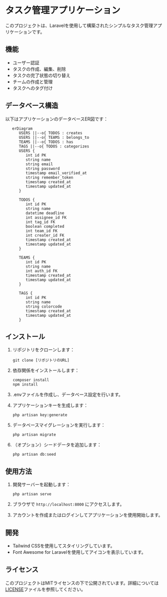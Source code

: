 # タスク管理アプリケーション

このプロジェクトは、Laravelを使用して構築されたシンプルなタスク管理アプリケーションです。

## 機能

- ユーザー認証
- タスクの作成、編集、削除
- タスクの完了状態の切り替え
- チームの作成と管理
- タスクへのタグ付け

## データベース構造

以下はアプリケーションのデータベースER図です：

```mermaid
   erDiagram
      USERS ||--o{ TODOS : creates
      USERS ||--o{ TEAMS : belongs_to
      TEAMS ||--o{ TODOS : has
      TAGS ||--o{ TODOS : categorizes
      USERS {
         int id PK
         string name
         string email
         string password
         timestamp email_verified_at
         string remember_token
         timestamp created_at
         timestamp updated_at
      }

      TODOS {
         int id PK
         string name
         datetime deadline
         int assignee_id FK
         int tag_id FK
         boolean completed
         int team_id FK
         int creater_id FK
         timestamp created_at
         timestamp updated_at
      }

      TEAMS {
         int id PK
         string name
         int auth_id FK
         timestamp created_at
         timestamp updated_at
      }

      TAGS {
         int id PK
         string name
         string colorcode
         timestamp created_at
         timestamp updated_at
      }
```

## インストール

1. リポジトリをクローンします：
   ```
   git clone [リポジトリのURL]
   ```

2. 依存関係をインストールします：
   ```
   composer install
   npm install
   ```

3. .envファイルを作成し、データベース設定を行います。

4. アプリケーションキーを生成します：
   ```
   php artisan key:generate
   ```

5. データベースマイグレーションを実行します：
   ```
   php artisan migrate
   ```

6. （オプション）シードデータを追加します：
   ```
   php artisan db:seed
   ```

## 使用方法

1. 開発サーバーを起動します：
   ```
   php artisan serve
   ```

2. ブラウザで `http://localhost:8000` にアクセスします。

3. アカウントを作成またはログインしてアプリケーションを使用開始します。

## 開発

- Tailwind CSSを使用してスタイリングしています。
- Font Awesome for Laravelを使用してアイコンを表示しています。

## ライセンス

このプロジェクトはMITライセンスの下で公開されています。詳細については[LICENSE](LICENSE)ファイルを参照してください。